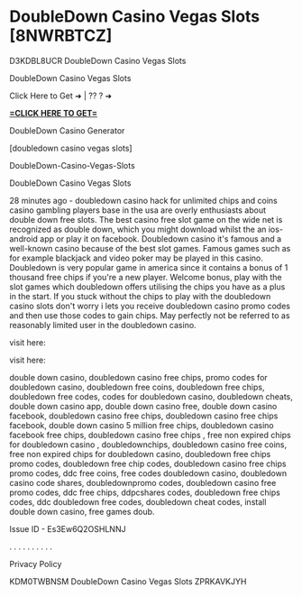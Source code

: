 # DoubleDown Casino Vegas Slots [8NWRBTCZ]

D3KDBL8UCR DoubleDown Casino Vegas Slots 

DoubleDown Casino Vegas Slots 

Click Here to Get ➜ | ?? ? ➜ 

**[=CLICK HERE TO GET=](https://www.google.com/url?q=https%3A%2F%2Fappbitly.com%2FKgNCC)**

DoubleDown Casino Generator

[doubledown casino vegas slots]

DoubleDown-Casino-Vegas-Slots

DoubleDown Casino Vegas Slots

28 minutes ago - doubledown casino hack for unlimited chips and coins casino gambling players base in the usa are overly enthusiasts about double down free slots. The best casino free slot game on the wide net is recognized as double down, which you might download whilst the an ios-android app or play it on facebook. Doubledown casino it's famous and a well-known casino because of the best slot games. Famous games such as for example blackjack and video poker may be played in this casino. Doubledown is very popular game in america since it contains a bonus of 1 thousand free chips if you're a new player. Welcome bonus, play with the slot games which doubledown offers utilising the chips you have as a plus in the start. If you stuck without the chips to play with the doubledown casino slots don't worry i lets you receive doubledown casino promo codes and then use those codes to gain chips. May perfectly not be referred to as reasonably limited user in the doubledown casino. 

visit here:

visit here:

double down casino, doubledown casino free chips, promo codes for doubledown casino, doubledown free coins, doubledown free chips, doubledown free codes, codes for doubledown casino, doubledown cheats, double down casino app, double down casino free, double down casino facebook, doubledown casino free chips, doubledown casino free chips facebook, double down casino 5 million free chips, doubledown casino facebook free chips, doubledown casino free chips , free non expired chips for doubledown casino , doubledownchips, doubledown casino free coins, free non expired chips for doubledown casino, doubledown free chips promo codes, doubledown free chip codes, doubledown casino free chips promo codes, ddc free coins, free codes doubledown casino, doubledown casino code shares, doubledownpromo codes, doubledown casino free promo codes, ddc free chips, ddpcshares codes, doubledown free chips codes, ddc doubledown free codes, doubledown cheat codes, install double down casino, free games doub. 

Issue ID - Es3Ew6Q2OSHLNNJ

. . . . . . . . . . 

Privacy Policy

 KDM0TWBNSM DoubleDown Casino Vegas Slots ZPRKAVKJYH

